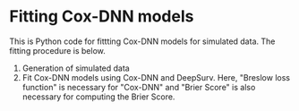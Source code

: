 # Fitting Cox-DNN models
This is Python code for fittting Cox-DNN models for simulated data.
The fitting procedure is below.
1) Generation of simulated data
2) Fit Cox-DNN models using Cox-DNN and DeepSurv.
Here, "Breslow loss function" is necessary for "Cox-DNN" and
"Brier Score" is also necessary for computing the Brier Score.

